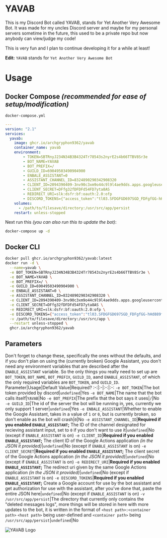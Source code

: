 # YAVAB
This is my Discord Bot called YAVAB, stands for Yet Another Very Awesome Bot. It was made for my uncles Discord server and maybe for my personal servers sometime in the future,  this used to be a private repo but now anybody can view/judge my code!

This is very fun and I plan to continue developing it for a while at least!

**Edit:** `YAVAB` stands for `Yet Another Very Awesome Bot`

# Usage
## Docker Compose *(recommended for ease of setup/modification)*
`docker-compose.yml`
```yml
---
version: "2.1"
services:
  yavab:
    image: ghcr.io/archgryphon9362/yavab
    container_name: yavab
    environment:
        - TOKEN=SBTRnyJ234N34B3B4324Tr78543s2nyrE2s4b66TTBV8Sr3e
        - BOT_NAME=YAVAB
        - BOT_PREFIX=/
        - GUILD_ID=69049503490904900
        - ENBALE_ASSISTANT=0
        - ASSISTANT_CHANNEL_ID=8324890290342908320
        - CLIENT_ID=2094390409-3nv90c3xm9o44c9l9l4ae9dds.apps.googleusercontent.com
        - CLIENT_SECRET=DFfg32fDFDFd54FD7yta8AS
        - REDIRECT_URI=slk:dsfr:bf:oauth:2.0:ofp
        - DISCORD_TOKENS={"access_token":"tl03.SFDGFGD697SGD_FDFgfGG-hHd889fgfSGHDn48rjnV--BNH9JufBb.DNht0468dYBTVS-g8bB","refresh_token":"1//eko43F-RE5GBnhg_fjvgb0v9mretv95DSGer446DFHGGfhjh33Gg4GGFG333hhgid8","scope":"https://www.googleapis.com/auth/assistant-sdk-prototype","token_type":"Bearer","expiry_date":1694202150748}
    volumes:
      - /path/to/filesave/directory:/usr/src/app/persist
    restart: unless-stopped
```

Next run this *(you can also run this to update the bot)*:

```sh
docker-compose up -d
```

## Docker CLI

```sh
docker pull ghcr.io/archgryphon9362/yavab:latest
docker run -d \
  --name=yavab \
  -e BOT_TOKEN=SBTRnyJ234N34B3B4324Tr78543s2nyrE2s4b66TTBV8Sr3e \
  -e BOT_NAME=YAVAB \
  -e BOT_PREFIX=/ \
  -e GUILD_ID=69049503490904900 \
  -e ENBALE_ASSISTANT=0 \
  -e ASSISTANT_CHANNEL_ID=8324890290342908320 \
  -e CLIENT_ID=2094390409-3nv90c3xm9o44c9l9l4ae9dds.apps.googleusercontent.com \
  -e CLIENT_SECRET=DFfg32fDFDFd54FD7yta8AS \
  -e REDIRECT_URI=slk:dsfr:bf:oauth:2.0:ofp \
  -e DISCORD_TOKENS={"access_token":"tl03.SFDGFGD697SGD_FDFgfGG-hHd889fgfSGHDn48rjnV--BNH9JufBb.DNht0468dYBTVS-g8bB","refresh_token":"1//eko43F-RE5GBnhg_fjvgb0v9mretv95DSGer446DFHGGfhjh33Gg4GGFG333hhgid8","scope":"https://www.googleapis.com/auth/assistant-sdk-prototype","token_type":"Bearer","expiry_date":1694202150748} \
  -v /path/to/filesave/directory:/usr/src/app \
  --restart unless-stopped \
  ghcr.io/archgryphon9362/yavab
```

## Parameters
Don't forget to change these, specifically the ones without the defaults, and if you don't plan on using the (currently broken) Google Assistant, you don't need any environment variables that are described after the `ENABLE_ASSISTANT` variable. So the only things you really need to set up are `BOT_TOKEN`, `BOT_NAME`, `BOT_PREFIX`, `GUILD_ID`, aand `ENABLE_ASSISTANT`, of which the only required variables are `BOT_TOKEN`, and `GUILD_ID`.
Parameter|Usage|Default Value|Required?
:-:|:-|:-:|:-:
`-e BOT_TOKEN`|The bot token provided by discord|`undefined`|Yes
`-e BOT_NAME`|The name that the bot calls itself|`YAVAB`|No
`-e BOT_PREFIX`|The prefix that the bot says it uses|`/`|No
`-e GUILD_ID`|The id of the server the bot will be running in, yes, currently we only support 1 server|`undefined`|Yes
`-e ENBALE_ASSISTANT`|Whether to enable the Google Assistant, takes in a value of `1` or `0`, but is currently broken, so don't enable as the bot will crash|`0`|No
`-e ASSISTANT_CHANNEL_ID`|**Required if you enabled `ENABLE_ASSISTANT`;** The ID of the channel designated for recieving assistant input, set to `0` if you don't want to use it|`undefined`|No (except if `ENABLE_ASSISTANT` is on)
`-e CLIENT_ID`|**Required if you enabled `ENABLE_ASSISTANT`;** The client ID of the Google Actions application *(in the JSON it provided)*|`undefined`|No (except if `ENABLE_ASSISTANT` is on)
`-e CLIENT_SECRET`|**Required if you enabled `ENABLE_ASSISTANT`;** The client secret of the Google Actions application *(in the JSON it provided)*|`undefined`|No (except if `ENABLE_ASSISTANT` is on)
`-e REDIRECT_URI`|**Required if you enabled `ENABLE_ASSISTANT`;** The redirect uri given by the same Google Actions application *(in the JSON it provided)*|`undefined`|No (except if `ENABLE_ASSISTANT` is on)
`-e DISCORD_TOKENS`|**Required if you enabled `ENABLE_ASSISTANT`;** Create a Google account for use by the bot assistant and get authorization for use with the assistant, after you've done that, paste the entire JSON here|`undefined`|No (except if `ENABLE_ASSISTANT` is on)
`-v /usr/src/app/persist`|The directory that currently only contains the "deleted messages logs", more things will be stored in here with more updates to the bot, it is written in the format of `<host path>:<container path>` `<host path>` being user-defined and `<container path>` being `/usr/src/app/persist`|`undefined`|No

![YAVAB Logo](https://github.com/ArchGryphon9362/YAVAB/raw/main/icon/YAVAB.png)